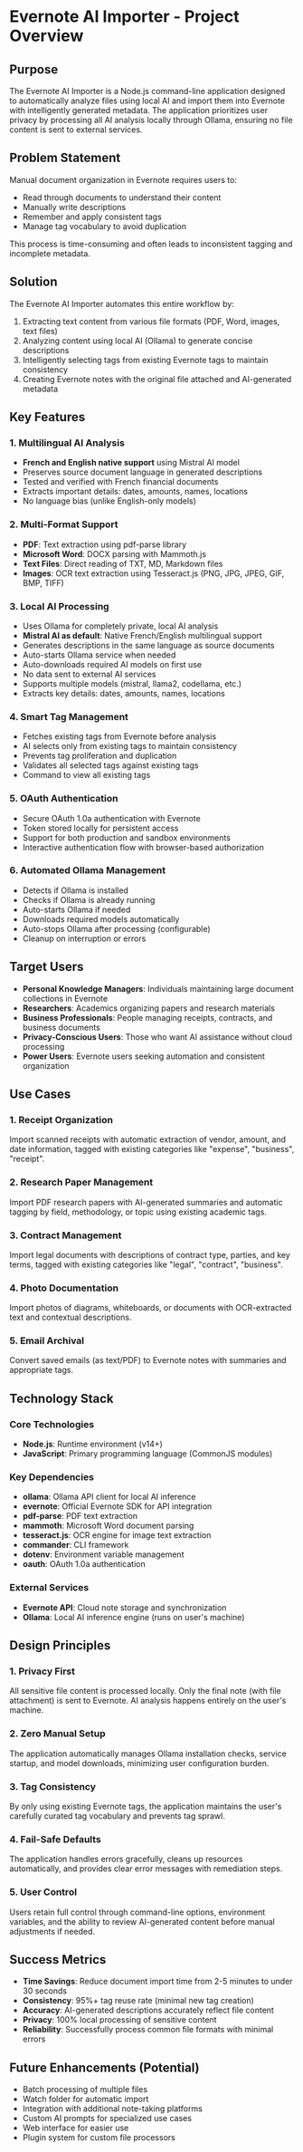 # Evernote AI Importer - Project Overview

## Purpose

The Evernote AI Importer is a Node.js command-line application designed to automatically analyze files using local AI and import them into Evernote with intelligently generated metadata. The application prioritizes user privacy by processing all AI analysis locally through Ollama, ensuring no file content is sent to external services.

## Problem Statement

Manual document organization in Evernote requires users to:
- Read through documents to understand their content
- Manually write descriptions
- Remember and apply consistent tags
- Manage tag vocabulary to avoid duplication

This process is time-consuming and often leads to inconsistent tagging and incomplete metadata.

## Solution

The Evernote AI Importer automates this entire workflow by:
1. Extracting text content from various file formats (PDF, Word, images, text files)
2. Analyzing content using local AI (Ollama) to generate concise descriptions
3. Intelligently selecting tags from existing Evernote tags to maintain consistency
4. Creating Evernote notes with the original file attached and AI-generated metadata

## Key Features

### 1. Multilingual AI Analysis
- **French and English native support** using Mistral AI model
- Preserves source document language in generated descriptions
- Tested and verified with French financial documents
- Extracts important details: dates, amounts, names, locations
- No language bias (unlike English-only models)

### 2. Multi-Format Support
- **PDF**: Text extraction using pdf-parse library
- **Microsoft Word**: DOCX parsing with Mammoth.js
- **Text Files**: Direct reading of TXT, MD, Markdown files
- **Images**: OCR text extraction using Tesseract.js (PNG, JPG, JPEG, GIF, BMP, TIFF)

### 3. Local AI Processing
- Uses Ollama for completely private, local AI analysis
- **Mistral AI as default**: Native French/English multilingual support
- Generates descriptions in the same language as source documents
- Auto-starts Ollama service when needed
- Auto-downloads required AI models on first use
- No data sent to external AI services
- Supports multiple models (mistral, llama2, codellama, etc.)
- Extracts key details: dates, amounts, names, locations

### 4. Smart Tag Management
- Fetches existing tags from Evernote before analysis
- AI selects only from existing tags to maintain consistency
- Prevents tag proliferation and duplication
- Validates all selected tags against existing tags
- Command to view all existing tags

### 5. OAuth Authentication
- Secure OAuth 1.0a authentication with Evernote
- Token stored locally for persistent access
- Support for both production and sandbox environments
- Interactive authentication flow with browser-based authorization

### 6. Automated Ollama Management
- Detects if Ollama is installed
- Checks if Ollama is already running
- Auto-starts Ollama if needed
- Downloads required models automatically
- Auto-stops Ollama after processing (configurable)
- Cleanup on interruption or errors

## Target Users

- **Personal Knowledge Managers**: Individuals maintaining large document collections in Evernote
- **Researchers**: Academics organizing papers and research materials
- **Business Professionals**: People managing receipts, contracts, and business documents
- **Privacy-Conscious Users**: Those who want AI assistance without cloud processing
- **Power Users**: Evernote users seeking automation and consistent organization

## Use Cases

### 1. Receipt Organization
Import scanned receipts with automatic extraction of vendor, amount, and date information, tagged with existing categories like "expense", "business", "receipt".

### 2. Research Paper Management
Import PDF research papers with AI-generated summaries and automatic tagging by field, methodology, or topic using existing academic tags.

### 3. Contract Management
Import legal documents with descriptions of contract type, parties, and key terms, tagged with existing categories like "legal", "contract", "business".

### 4. Photo Documentation
Import photos of diagrams, whiteboards, or documents with OCR-extracted text and contextual descriptions.

### 5. Email Archival
Convert saved emails (as text/PDF) to Evernote notes with summaries and appropriate tags.

## Technology Stack

### Core Technologies
- **Node.js**: Runtime environment (v14+)
- **JavaScript**: Primary programming language (CommonJS modules)

### Key Dependencies
- **ollama**: Ollama API client for local AI inference
- **evernote**: Official Evernote SDK for API integration
- **pdf-parse**: PDF text extraction
- **mammoth**: Microsoft Word document parsing
- **tesseract.js**: OCR engine for image text extraction
- **commander**: CLI framework
- **dotenv**: Environment variable management
- **oauth**: OAuth 1.0a authentication

### External Services
- **Evernote API**: Cloud note storage and synchronization
- **Ollama**: Local AI inference engine (runs on user's machine)

## Design Principles

### 1. Privacy First
All sensitive file content is processed locally. Only the final note (with file attachment) is sent to Evernote. AI analysis happens entirely on the user's machine.

### 2. Zero Manual Setup
The application automatically manages Ollama installation checks, service startup, and model downloads, minimizing user configuration burden.

### 3. Tag Consistency
By only using existing Evernote tags, the application maintains the user's carefully curated tag vocabulary and prevents tag sprawl.

### 4. Fail-Safe Defaults
The application handles errors gracefully, cleans up resources automatically, and provides clear error messages with remediation steps.

### 5. User Control
Users retain full control through command-line options, environment variables, and the ability to review AI-generated content before manual adjustments if needed.

## Success Metrics

- **Time Savings**: Reduce document import time from 2-5 minutes to under 30 seconds
- **Consistency**: 95%+ tag reuse rate (minimal new tag creation)
- **Accuracy**: AI-generated descriptions accurately reflect file content
- **Privacy**: 100% local processing of sensitive content
- **Reliability**: Successfully process common file formats with minimal errors

## Future Enhancements (Potential)

- Batch processing of multiple files
- Watch folder for automatic import
- Integration with additional note-taking platforms
- Custom AI prompts for specialized use cases
- Web interface for easier use
- Plugin system for custom file processors
